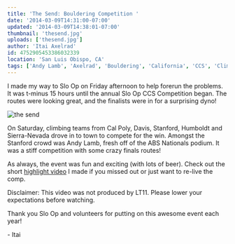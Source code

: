 ```yaml
---
title: 'The Send: Bouldering Competition '
date: '2014-03-09T14:31:00-07:00'
updated: '2014-03-09T14:38:01-07:00'
thumbnail: 'thesend.jpg'
uploads: ['thesend.jpg']
author: 'Itai Axelrad'
id: 4752905453386032339
location: 'San Luis Obispo, CA'
tags: ['Andy Lamb', 'Axelrad', 'Bouldering', 'California', 'CCS', 'Climbing', 'Collegiate', 'Competition', 'finals', 'Slo Op', 'the send']
---
```


I made my way to Slo Op on Friday afternoon to help forerun the problems. It was t-minus 15 hours until the annual Slo Op CCS Competition began. The routes were looking great, and the finalists were in for a surprising dyno!

![the send](uploads/thesend.jpg)

On Saturday, climbing teams from Cal Poly, Davis, Stanford, Humboldt and Sierra-Nevada drove in to town to compete for the win. Amongst the Stanford crowd was Andy Lamb, fresh off of the ABS Nationals podium. It was a stiff competition with some crazy finals routes!

As always, the event was fun and exciting (with lots of beer). Check out the short [highlight video](https://www.youtube.com/watch?v=DxJ3QNgdRh8) I made if you missed out or just want to re-live the comp.

Disclaimer: This video was not produced by LT11. Please lower your expectations before watching.

Thank you Slo Op and volunteers for putting on this awesome event each year!

\- Itai
